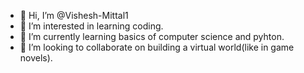 - 👋 Hi, I’m @Vishesh-Mittal1
- 👀 I’m interested in learning coding.
- 🌱 I’m currently learning basics of computer science and pyhton.
- 💞️ I’m looking to collaborate on building a virtual world(like in game novels).

<!---
Vishesh-Mittal1/Vishesh-Mittal1 is a ✨ special ✨ repository because its `README.md` (this file) appears on your GitHub profile.
You can click the Preview link to take a look at your changes.
--->
